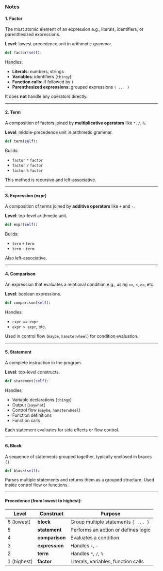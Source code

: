 
### Notes

#### **1. Factor**

The most atomic element of an expression e.g., literals, identifiers, or parenthesized expressions.

**Level**: lowest-precedence unit in arithmetic grammar.

```python
def factor(self):
```

Handles:

* **Literals**: numbers, strings
* **Variables**: identifiers (`thingy`)
* **Function calls**: if followed by `(`
* **Parenthesized expressions**: grouped expressions `( ... )`

It does **not** handle any operators directly.

---

#### **2. Term**

A composition of factors joined by **multiplicative operators** like `*`, `/`, `%`.

**Level**: middle-precedence unit in arithmetic grammar.

```python
def term(self):
```

Builds:

* `factor` `*` `factor`
* `factor` `/` `factor`
* `factor` `%` `factor`

This method is recursive and left-associative.

---

#### **3. Expression (expr)**

A composition of terms joined by **additive operators** like `+` and `-`.

**Level**: top-level arithmetic unit.

```python
def expr(self):
```

Builds:

* `term` `+` `term`
* `term` `-` `term`

Also left-associative.

---

#### **4. Comparison**

An expression that evaluates a relational condition e.g., using `==`, `<`, `>=`, etc.

**Level**: boolean expressions.

```python
def comparison(self):
```

Handles:

* `expr == expr`
* `expr > expr`, etc.

Used in control flow (`maybe`, `hamsterwheel`) for condition evaluation.

---

#### **5. Statement**

A complete instruction in the program.

**Level**: top-level constructs.

```python
def statement(self):
```

Handles:

* Variable declarations (`thingy`)
* Output (`saywhat`)
* Control flow (`maybe`, `hamsterwheel`)
* Function definitions
* Function calls

Each statement evaluates for side effects or flow control.

---

#### **6. Block**

A sequence of statements grouped together, typically enclosed in braces `{}`.

```python
def block(self):
```

Parses multiple statements and returns them as a grouped structure. Used inside control flow or functions.

---

#### Precedence (from lowest to highest):

| Level       | Construct      | Purpose                             |
| ----------- | -------------- | ----------------------------------- |
| 6 (lowest)  | **block**      | Group multiple statements `{ ... }` |
| 5           | **statement**  | Performs an action or defines logic |
| 4           | **comparison** | Evaluates a condition               |
| 3           | **expression** | Handles `+`, `-`                    |
| 2           | **term**       | Handles `*`, `/`, `%`               |
| 1 (highest) | **factor**     | Literals, variables, function calls |
